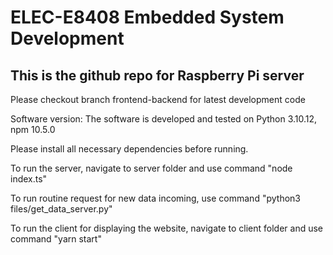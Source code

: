 # ELEC-E8408 Embedded System Development 
## This is the github repo for Raspberry Pi server 

Please checkout branch frontend-backend for latest development code 

Software version: 
The software is developed and tested on Python 3.10.12, npm 10.5.0 

Please install all necessary dependencies before running. 

To run the server, navigate to server folder and use command "node index.ts" 

To run routine request for new data incoming, use command "python3 files/get_data_server.py" 

To run the client for displaying the website, navigate to client folder and use command "yarn start" 

